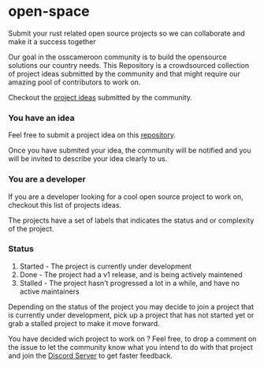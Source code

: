 # open-space
Submit your rust related open source projects so we can collaborate and make it a success together

Our goal in the osscameroon community is to build the opensource solutions our country needs. This Repository is a crowdsourced collection of project ideas submitted by the community and that might require our amazing pool of contributors to work on.

Checkout the [project ideas]() submitted by the community.

### You have an idea

Feel free to submit a project idea on this [repository]().

Once you have submited your idea, the community will be notified and you will be invited to describe your idea clearly to us.

### You are a developer

If you are a developer looking for a cool open source project to work on, checkout this list of projects ideas.

The projects have a set of labels that indicates the status and or complexity of the project.
### Status

1. Started - The project is currently under development
2. Done - The project had a v1 release, and is being actively maintened
3. Stalled - The project hasn't progressed a lot in a while, and have no active maintainers

Depending on the status of the project you may decide to join a project that is currently under development, pick up a project that has not started yet or grab a stalled project to make it move forward.

You have decided wich project to work on ? Feel free, to drop a comment on the issue to let the community know what you intend to do with that project and join the [Discord Server]() to get faster feedback.